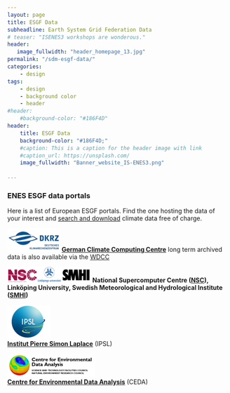```yaml
---
layout: page
title: ESGF Data
subheadline: Earth System Grid Federation Data
# teaser: "ISENES3 workshops are wonderous."
header:
   image_fullwidth: "header_homepage_13.jpg"
permalink: "/sdm-esgf-data/"
categories:
    - design
tags:
    - design
    - background color
    - header
#header:
    #background-color: "#186F4D"
header:
    title: ESGF Data
    background-color: "#186F4D;"
    #caption: This is a caption for the header image with link
    #caption_url: https://unsplash.com/
    image_fullwidth: "Banner_website_IS-ENES3.png"

---
```


### ENES ESGF data portals

Here is a list of European ESGF portals. Find the one hosting the data of your interest and [search and download](https://esgf.github.io/esgf-user-support/) climate data free of charge. 


![DKRZlogo](../images/DKRZ_Logo_281x127_2014.png) 
**[German Climate Computing Centre](https://www.dkrz.de/de)**
long term archived data is also available via the [WDCC](https://www.wdc-climate.de/ui/)

![nsc-liu-logo](../images/nsc-liu-logo.png) 
**National Supercomputer Centre ([NSC](https://www.nsc.liu.se/)), Linköping University, Swedish Meteorological and Hydrological Institute ([SMHI](https://www.smhi.se/q/Stockholm/2673730))**

![ipsllogo](../images/IPSL-logo.png)  
**[Institut Pierre Simon Laplace](https://www.ipsl.fr/en/home-en/)** (IPSL)

![cedalogo](../images/ceda.png)  
**[Centre for Environmental Data Analysis](https://www.ceda.ac.uk/)** (CEDA)


